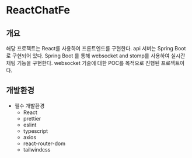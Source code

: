 # ReactChatFe

## 개요
해당 프로젝트는 React를 사용하여 프론트엔드를 구현한다.
api 서버는 Spring Boot로 구현되어 있다.
Spring Boot 를 통해 websocket and stomp를 사용하여 실시간 채팅 기능을 구현한다.
websocket 기술에 대한 POC를 목적으로 진행된 프로젝트이다.


## 개발환경

- 필수 개발환경
  - React
  - prettier
  - eslint
  - typescript
  - axios
  - react-router-dom
  - tailwindcss
